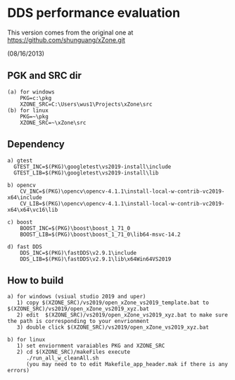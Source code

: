 # DDS performance evaluation 
This version comes from the original one at https://github.com/shunguang/xZone.git

(08/16/2013)

## PGK and SRC dir
	(a) for windows
		PKG=c:\pkg
		XZONE_SRC=C:\Users\wus1\Projects\xZone\src
	(b) for linux
		PKG=~\pkg
		XZONE_SRC=~\xZone\src
	
## Dependency
    a) gtest
      GTEST_INC=$(PKG)\googletest\vs2019-install\include
	  GTEST_LIB=$(PKG)\googletest\vs2019-install\lib
	  
    b) opencv
		CV_INC=$(PKG)\opencv\opencv-4.1.1\install-local-w-contrib-vc2019-x64\include
		CV_LIB=$(PKG)\opencv\opencv-4.1.1\install-local-w-contrib-vc2019-x64\x64\vc16\lib
	
	c) boost
		BOOST_INC=$(PKG)\boost\boost_1_71_0
		BOOST_LIB=$(PKG)\boost\boost_1_71_0\lib64-msvc-14.2
		
	d) fast DDS
		DDS_INC=$(PKG)\fastDDS\v2.9.1\include
		DDS_LIB=$(PKG)\fastDDS\v2.9.1\lib\x64Win64VS2019
	
## How to build 
	a) for windows (vsiual studio 2019 and uper)
	   1) copy $(XZONE_SRC)/vs2019/open_xZone_vs2019_template.bat to $(XZONE_SRC)/vs2019/open_xZone_vs2019_xyz.bat
	   2) edit  $(XZONE_SRC)/vs2019/open_xZone_vs2019_xyz.bat to make sure the path is corresponding to your envrionment
	   3) double click $(XZONE_SRC)/vs2019/open_xZone_vs2019_xyz.bat
	   
	b) for linux
	   1) set enviornment varaiables PKG and XZONE_SRC 
	   2) cd $(XZONE_SRC)/makeFiles execute 
	      ./run_all_w_cleanAll.sh 
	   	  (you may need to to edit Makefile_app_header.mak if there is any errors)	  
